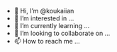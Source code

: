 - 👋 Hi, I’m @koukaiian
- 👀 I’m interested in ...
- 🌱 I’m currently learning ...
- 💞️ I’m looking to collaborate on ...
- 📫 How to reach me ...

<!---
koukaiian/koukaiian is a ✨ special ✨ repository because its `README.md` (this file) appears on your GitHub profile.
You can click the Preview link to take a look at your changes.
--->
